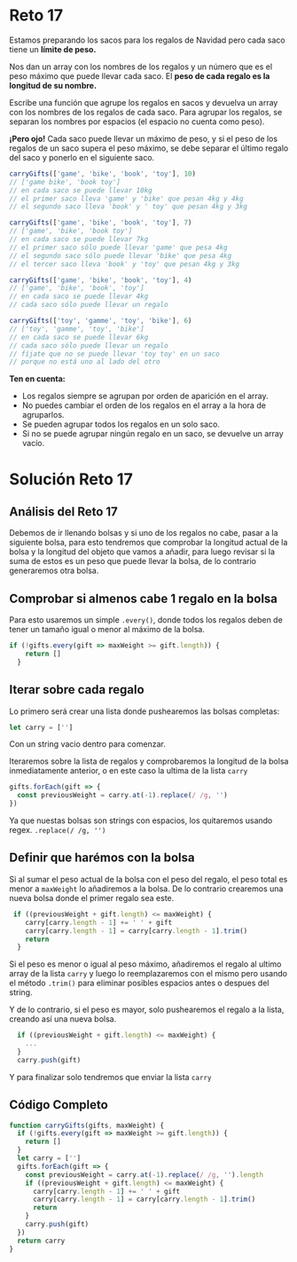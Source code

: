 # Reto 17

Estamos preparando los sacos para los regalos de Navidad pero cada saco tiene un **límite de peso.**

Nos dan un array con los nombres de los regalos y un número que es el peso máximo que puede llevar cada saco. El **peso de cada regalo es la longitud de su nombre.**

Escribe una función que agrupe los regalos en sacos y devuelva un array con los nombres de los regalos de cada saco. Para agrupar los regalos, se separan los nombres por espacios (el espacio no cuenta como peso).

**¡Pero ojo!** Cada saco puede llevar un máximo de peso, y si el peso de los regalos de un saco supera el peso máximo, se debe separar el último regalo del saco y ponerlo en el siguiente saco.

```js
carryGifts(['game', 'bike', 'book', 'toy'], 10)
// ['game bike', 'book toy']
// en cada saco se puede llevar 10kg
// el primer saco lleva 'game' y 'bike' que pesan 4kg y 4kg
// el segundo saco lleva 'book' y ' toy' que pesan 4kg y 3kg

carryGifts(['game', 'bike', 'book', 'toy'], 7)
// ['game', 'bike', 'book toy']
// en cada saco se puede llevar 7kg
// el primer saco sólo puede llevar 'game' que pesa 4kg
// el segundo saco sólo puede llevar 'bike' que pesa 4kg
// el tercer saco lleva 'book' y 'toy' que pesan 4kg y 3kg

carryGifts(['game', 'bike', 'book', 'toy'], 4)
// ['game', 'bike', 'book', 'toy']
// en cada saco se puede llevar 4kg
// cada saco sólo puede llevar un regalo

carryGifts(['toy', 'gamme', 'toy', 'bike'], 6)
// ['toy', 'gamme', 'toy', 'bike']
// en cada saco se puede llevar 6kg
// cada saco sólo puede llevar un regalo
// fíjate que no se puede llevar 'toy toy' en un saco
// porque no está uno al lado del otro
```

**Ten en cuenta:**

 - Los regalos siempre se agrupan por orden de aparición en el array.
 - No puedes cambiar el orden de los regalos en el array a la hora de agruparlos.
 - Se pueden agrupar todos los regalos en un solo saco.
 - Si no se puede agrupar ningún regalo en un saco, se devuelve un array vacío.

# Solución Reto 17

## Análisis del Reto 17

Debemos de ir llenando bolsas y si uno de los regalos no cabe, pasar a la siguiente bolsa, para esto tendremos que comprobar la longitud actual de la bolsa y la longitud del objeto que vamos a añadir, para luego revisar si la suma de estos es un peso que puede llevar la bolsa, de lo contrario generaremos otra bolsa.

## Comprobar si almenos cabe 1 regalo en la bolsa

Para esto usaremos un simple `.every()`, donde todos los regalos deben de tener un tamaño igual o menor al máximo de la bolsa.

```js
if (!gifts.every(gift => maxWeight >= gift.length)) {
    return []
  }
```

## Iterar sobre cada regalo

Lo primero será crear una lista donde pushearemos las bolsas completas:

```js
let carry = ['']
```

Con un string vacio dentro para comenzar.

Iteraremos sobre la lista de regalos y comprobaremos la longitud de la bolsa inmediatamente anterior, o en este caso la ultima de la lista `carry`

```js
gifts.forEach(gift => {
  const previousWeight = carry.at(-1).replace(/ /g, '')
})
```

Ya que nuestas bolsas son strings con espacios, los quitaremos usando regex. `.replace(/ /g, '')`

## Definir que harémos con la bolsa

Si al sumar el peso actual de la bolsa con el peso del regalo, el peso total es menor a `maxWeight` lo añadiremos a la bolsa. De lo contrario crearemos una nueva bolsa donde el primer regalo sea este.

```js
 if ((previousWeight + gift.length) <= maxWeight) {
    carry[carry.length - 1] += ' ' + gift
    carry[carry.length - 1] = carry[carry.length - 1].trim()
    return
  }
```

Si el peso es menor o igual al peso máximo, añadiremos el regalo al ultimo array de la lista `carry` y luego lo reemplazaremos con el mismo pero usando el método `.trim()` para eliminar posibles espacios antes o despues del string.

Y de lo contrario, si el peso es mayor, solo pushearemos el regalo a la lista, creando así una nueva bolsa.

```js
  if ((previousWeight + gift.length) <= maxWeight) {
    ...
  }
  carry.push(gift)
```

Y para finalizar solo tendremos que enviar la lista `carry`

## Código Completo

```js
function carryGifts(gifts, maxWeight) {
  if (!gifts.every(gift => maxWeight >= gift.length)) {
    return []
  }
  let carry = ['']
  gifts.forEach(gift => {
    const previousWeight = carry.at(-1).replace(/ /g, '').length
    if ((previousWeight + gift.length) <= maxWeight) {
      carry[carry.length - 1] += ' ' + gift
      carry[carry.length - 1] = carry[carry.length - 1].trim()
      return
    }
    carry.push(gift)
  })
  return carry
}
```
